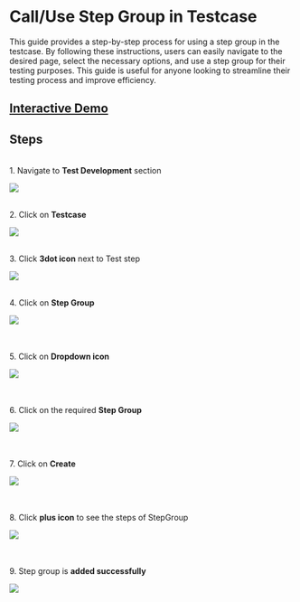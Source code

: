 # Call/Use Step Group in Testcase

This guide provides a step-by-step process for using a step group in the testcase. By following these instructions, users can easily navigate to the desired page, select the necessary options, and use a step group for their testing purposes. This guide is useful for anyone looking to streamline their testing process and improve efficiency.

## [Interactive Demo](https://app.storylane.io/share/4pu20lncqd8h)

## **Steps**

\
1\. Navigate to **Test Development** section

![](https://ajeuwbhvhr.cloudimg.io/colony-recorder.s3.amazonaws.com/files/2024-03-01/6df20a99-f5a6-45a4-afd3-1f6fd1d1a808/user_cropped_screenshot.jpeg?tl_px=0,0&br_px=1075,600&force_format=png&wat_scale=95&wat=1&wat_opacity=0.7&wat_gravity=northwest&wat_url=https://colony-recorder.s3.us-west-1.amazonaws.com/images/watermarks/FB923C_standard.png&wat_pad=0,222)

\
2\. Click on **Testcase**

![](https://ajeuwbhvhr.cloudimg.io/colony-recorder.s3.amazonaws.com/files/2024-03-01/0d26189c-add1-4116-be89-4613323be8eb/File.jpeg?tl_px=107,0&br_px=1182,600&force_format=png&wat_scale=95&wat=1&wat_opacity=0.7&wat_gravity=northwest&wat_url=https://colony-recorder.s3.us-west-1.amazonaws.com/images/watermarks/FB923C_standard.png&wat_pad=502,215)

\
3\. Click **3dot icon** next to Test step

![](https://ajeuwbhvhr.cloudimg.io/colony-recorder.s3.amazonaws.com/files/2024-02-28/c540032c-1c9c-4326-bf90-535df2dc034d/ascreenshot.jpeg?tl_px=0,0&br_px=1075,600&force_format=png&wat_scale=95&wat=1&wat_opacity=0.7&wat_gravity=northwest&wat_url=https://colony-recorder.s3.us-west-1.amazonaws.com/images/watermarks/FB923C_standard.png&wat_pad=68,242)

\
4\. Click on **Step Group**

![](https://ajeuwbhvhr.cloudimg.io/colony-recorder.s3.amazonaws.com/files/2024-03-01/f500e57f-fa73-4cac-a96f-fd6d2bb16ff6/user_cropped_screenshot.jpeg?tl_px=0,77&br_px=1075,678&force_format=png&wat_scale=95&wat=1&wat_opacity=0.7&wat_gravity=northwest&wat_url=https://colony-recorder.s3.us-west-1.amazonaws.com/images/watermarks/FB923C_standard.png&wat_pad=130,265)

\
\
5\. Click on **Dropdown icon**

![](https://ajeuwbhvhr.cloudimg.io/colony-recorder.s3.amazonaws.com/files/2024-02-28/f72a84e8-8d6b-42ab-9dfa-e8bb91aa3477/ascreenshot.jpeg?tl_px=203,0&br_px=1923,961&force_format=png&width=1120.0&wat=1&wat_opacity=0.7&wat_gravity=northwest&wat_url=https://colony-recorder.s3.us-west-1.amazonaws.com/images/watermarks/FB923C_standard.png&wat_pad=981,141)

\
\
6\. Click on the required **Step Group**

![](https://ajeuwbhvhr.cloudimg.io/colony-recorder.s3.amazonaws.com/files/2024-03-01/7e8b4f13-866e-4d98-8786-f6c7cd33563e/user_cropped_screenshot.jpeg?tl_px=0,133&br_px=1376,902&force_format=png&width=1120.0&wat=1&wat_opacity=0.7&wat_gravity=northwest&wat_url=https://colony-recorder.s3.us-west-1.amazonaws.com/images/watermarks/FB923C_standard.png&wat_pad=178,276)

\
\
7\. Click on **Create**

![](https://ajeuwbhvhr.cloudimg.io/colony-recorder.s3.amazonaws.com/files/2024-02-28/3903ccce-05f2-4457-87f4-a73f9fed9170/ascreenshot.jpeg?tl_px=203,0&br_px=1923,961&force_format=png&width=1120.0&wat=1&wat_opacity=0.7&wat_gravity=northwest&wat_url=https://colony-recorder.s3.us-west-1.amazonaws.com/images/watermarks/FB923C_standard.png&wat_pad=1033,211)

\
\
8\. Click **plus icon** to see the steps of StepGroup

![](https://ajeuwbhvhr.cloudimg.io/colony-recorder.s3.amazonaws.com/files/2024-02-28/ff034a5e-fc65-486e-bce9-c2d6a98ac1bd/ascreenshot.jpeg?tl_px=0,0&br_px=1075,600&force_format=png&wat_scale=95&wat=1&wat_opacity=0.7&wat_gravity=northwest&wat_url=https://colony-recorder.s3.us-west-1.amazonaws.com/images/watermarks/FB923C_standard.png&wat_pad=173,240)

\
\
9\. Step group is **added successfully**

![](https://ajeuwbhvhr.cloudimg.io/colony-recorder.s3.amazonaws.com/files/2024-03-01/413b8e5e-de75-4df0-999b-5b77e6bac576/user_cropped_screenshot.jpeg?tl_px=0,95&br_px=1376,864&force_format=png&width=1120.0&wat=1&wat_opacity=0.7&wat_gravity=northwest&wat_url=https://colony-recorder.s3.us-west-1.amazonaws.com/images/watermarks/FB923C_standard.png&wat_pad=325,277)



